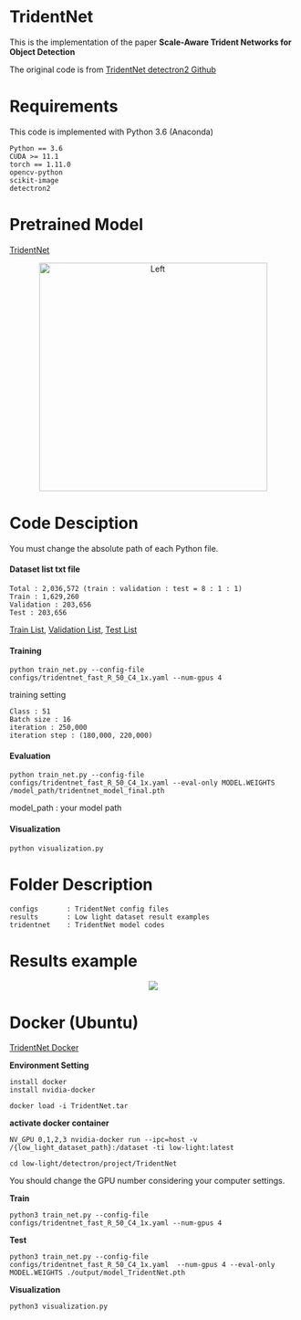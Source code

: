 # TridentNet

This is the implementation of the paper **Scale-Aware Trident Networks for Object Detection**

The original code is from [TridentNet detectron2 Github](https://github.com/facebookresearch/detectron2/tree/main/projects/TridentNet)

# Requirements

This code is implemented with Python 3.6 (Anaconda)

```
Python == 3.6
CUDA >= 11.1
torch == 1.11.0
opencv-python
scikit-image
detectron2
```

# Pretrained Model
[TridentNet](https://koreaoffice-my.sharepoint.com/:u:/g/personal/rmawngh_korea_ac_kr/Ec6b50O6SMpPuVZsTZLI6dQBvaF6xpKN6OQ3SjbNRye6tQ?e=8TBlbV)

<p align="center">
<img alt="Left" width="400" height "400" src="https://user-images.githubusercontent.com/46700730/209906055-ddbb985a-28f8-4976-89f8-5fe6c68287d7.png">
</p>

# Code Desciption
You must change the absolute path of each Python file.

#### Dataset list txt file

```
Total : 2,036,572 (train : validation : test = 8 : 1 : 1)
Train : 1,629,260
Validation : 203,656
Test : 203,656
```

[Train List](https://koreaoffice-my.sharepoint.com/:t:/g/personal/rmawngh_korea_ac_kr/EcS7Avk-PT1Lp6hCkNdnMlEBkmKyDiqhdd5mfafZTL97kQ?e=BnRZA9), 
[Validation List](https://koreaoffice-my.sharepoint.com/:t:/g/personal/rmawngh_korea_ac_kr/EZWcJgxm5ERFjbDFaalu0uUBniZmsytCZqfz9ITLxq_MHw?e=MCS4PF), 
[Test List](https://koreaoffice-my.sharepoint.com/:t:/g/personal/rmawngh_korea_ac_kr/ESktQjLFadJLj9IusAJLFBwBkvKiVcx5RTZGatxcOOYjFg?e=09znk8)

#### Training
```
python train_net.py --config-file configs/tridentnet_fast_R_50_C4_1x.yaml --num-gpus 4
```

training setting
```
Class : 51
Batch size : 16
iteration : 250,000
iteration step : (180,000, 220,000)
```

#### Evaluation
```
python train_net.py --config-file configs/tridentnet_fast_R_50_C4_1x.yaml --eval-only MODEL.WEIGHTS /model_path/tridentnet_model_final.pth
```
model_path : your model path

#### Visualization
```
python visualization.py
```

# Folder Description

```
configs       : TridentNet config files
results       : Low light dataset result examples
tridentnet    : TridentNet model codes
```

# Results example

<p align="center">
<img src="https://user-images.githubusercontent.com/46700730/203223053-45dd67c2-289c-4b45-b0e7-4ba1fd7a4353.gif">
</p>




# Docker (Ubuntu)

[TridentNet Docker](https://koreaoffice-my.sharepoint.com/:u:/g/personal/rmawngh_korea_ac_kr/EZxZKPuNdg9Cg91y-EokUfkBO0ISpszKPVchb2CpzRjsqg?e=EtsonM)

**Environment Setting**
```
install docker
install nvidia-docker

docker load -i TridentNet.tar
```

**activate docker container**
```
NV_GPU 0,1,2,3 nvidia-docker run --ipc=host -v /{low_light_dataset_path}:/dataset -ti low-light:latest

cd low-light/detectron/project/TridentNet
```
You should change the GPU number considering your computer settings.

**Train**
```
python3 train_net.py --config-file configs/tridentnet_fast_R_50_C4_1x.yaml --num-gpus 4
```

**Test**
```
python3 train_net.py --config-file configs/tridentnet_fast_R_50_C4_1x.yaml  --num-gpus 4 --eval-only MODEL.WEIGHTS ./output/model_TridentNet.pth
```

**Visualization**
```
python3 visualization.py
```

